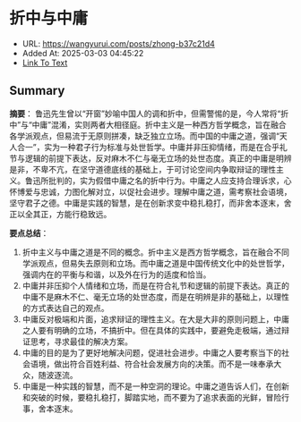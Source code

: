 # 折中与中庸
- URL: https://wangyurui.com/posts/zhong-b37c21d4
- Added At: 2025-03-03 04:45:22
- [Link To Text](2025-03-03-折中与中庸_raw.md)

## Summary
**摘要**：
鲁迅先生曾以“开窗”妙喻中国人的调和折中，但需警惕的是，今人常将“折中”与“中庸”混淆，实则两者大相径庭。折中主义是一种西方哲学概念，旨在融合各学派观点，但易流于无原则拼凑，缺乏独立立场。而中国的中庸之道，强调“天人合一”，实为一种君子行为标准与处世哲学。中庸并非压抑情绪，而是在合乎礼节与逻辑的前提下表达，反对麻木不仁与毫无立场的处世态度。真正的中庸是明辨是非，不卑不亢，在坚守道德底线的基础上，于可讨论空间内争取辩证的理性主义。鲁迅所批判的，实为假借中庸之名的折中行为。中庸之人应支持合理诉求，心怀博爱与忠诚，力图化解对立，以促社会进步。理解中庸之道，需考察社会语境，坚守君子之德。中庸是实践的智慧，是在创新求变中稳扎稳打，而非舍本逐末，舍正以全其正，方能行稳致远。

**要点总结**：
1.  折中主义与中庸之道是不同的概念。折中主义是西方哲学概念，旨在融合不同学派观点，但易失去原则和立场。而中庸之道是中国传统文化中的处世哲学，强调内在的平衡与和谐，以及外在行为的适度和恰当。
2.  中庸并非压抑个人情绪和立场，而是在符合礼节和逻辑的前提下表达。真正的中庸不是麻木不仁、毫无立场的处世态度，而是在明辨是非的基础上，以理性的方式表达自己的观点。
3.  中庸反对极端和片面，追求辩证的理性主义。在大是大非的原则问题上，中庸之人要有明确的立场，不搞折中。但在具体的实践中，要避免走极端，通过辩证思考，寻求最佳的解决方案。
4.  中庸的目的是为了更好地解决问题，促进社会进步。中庸之人要考察当下的社会语境，做出符合百姓利益、符合社会发展方向的决策。而不是一味奉承大众，随波逐流。
5.  中庸是一种实践的智慧，而不是一种空洞的理论。中庸之道告诉人们，在创新和突破的时候，要稳扎稳打，脚踏实地，而不要为了追求表面的光鲜，冒险行事，舍本逐末。
